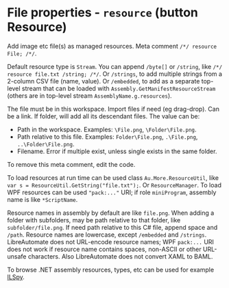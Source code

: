 # File properties - `resource` (button **Resource**)

Add image etc file(s) as managed resources. Meta comment `/*/ resource File; /*/`.

Default resource type is `Stream`. You can append `/byte[]` or `/string`, like `/*/ resource file.txt /string; /*/`. Or `/strings`, to add multiple strings from a 2-column CSV file (name, value). Or `/embedded`, to add as a separate top-level stream that can be loaded with `Assembly.GetManifestResourceStream` (others are in top-level stream `AssemblyName.g.resources`).

The file must be in this workspace. Import files if need (eg drag-drop). Can be a link.
 If folder, will add all its descendant files.
 The value can be:

- Path in the workspace. Examples: `\File.png`, `\Folder\File.png`.
- Path relative to this file. Examples: `Folder\File.png`, `.\File.png`, `..\Folder\File.png`.
- Filename. Error if multiple exist, unless single exists in the same folder.

To remove this meta comment, edit the code.

To load resources at run time can be used class `Au.More.ResourceUtil`, like `var s = ResourceUtil.GetString("file.txt");`. Or `ResourceManager`. To load WPF resources can be used `"pack:..."` URI; if role `miniProgram`, assembly name is like `*ScriptName`.

Resource names in assembly by default are like `file.png`. When adding a folder with subfolders, may be path relative to that folder, like `subfolder/file.png`. If need path relative to this C# file, append space and `/path`. Resource names are lowercase, except `/embedded` and `/strings`. LibreAutomate does not URL-encode resource names; WPF `pack:...` URI does not work if resource name contains spaces, non-ASCII or other URL-unsafe characters. Also LibreAutomate does not convert XAML to BAML.

To browse .NET assembly resources, types, etc can be used for example [ILSpy](https://www.google.com/search?q=ILSpy).
